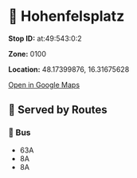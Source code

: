 # 🚉 Hohenfelsplatz


**Stop ID:** at:49:543:0:2

**Zone:** 0100

**Location:** 48.17399876, 16.31675628

[Open in Google Maps](https://www.google.com/maps?q=48.17399876,16.31675628)

## 🚆 Served by Routes

### 🚌 Bus
- 63A
- 8A
- 8A